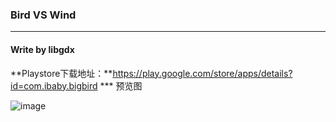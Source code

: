 ### Bird VS Wind 
---- 
#### Write by libgdx
 **Playstore下载地址：**https://play.google.com/store/apps/details?id=com.ibaby.bigbird
*\*\*
 预览图  
 
 ![image][image-1]

[image-1]:	https://github.com/jianghaibing/BigBird/raw/master/git.gif
